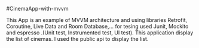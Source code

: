 #CinemaApp-with-mvvm

This App is an example of MVVM architecture and using libraries Retrofit, Coroutine, Live Data and Room Database,... 
for tesing used Junit, Mockito and espresso .(Unit test, Instrumented test, UI test).
This application display the list of cinemas. I used the public api to display the list.